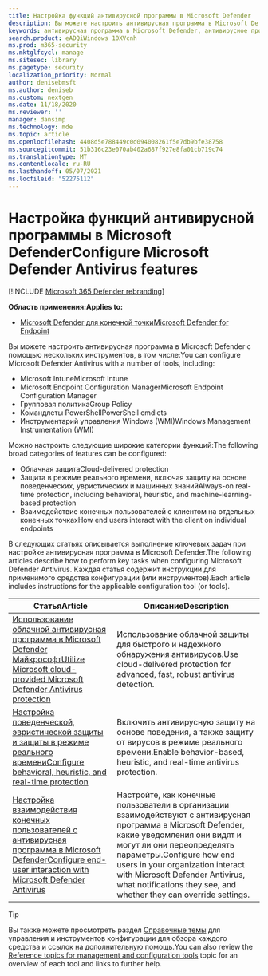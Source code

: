 ```yaml
---
title: Настройка функций антивирусной программы в Microsoft Defender
description: Вы можете настроить антивирусная программа в Microsoft Defender с помощью Intune, Microsoft Endpoint Configuration Manager, групповой политики и PowerShell.
keywords: антивирусная программа в Microsoft Defender, антивирусное программное обеспечение, безопасность, защитник, настройка, конфигурация, Config Manager, Microsoft Endpoint Configuration Manager, SCCM, Intune, MDM, управление мобильными устройствами, GP, групповой политики, PowerShell
search.product: eADQiWindows 10XVcnh
ms.prod: m365-security
ms.mktglfcycl: manage
ms.sitesec: library
ms.pagetype: security
localization_priority: Normal
author: denisebmsft
ms.author: deniseb
ms.custom: nextgen
ms.date: 11/18/2020
ms.reviewer: ''
manager: dansimp
ms.technology: mde
ms.topic: article
ms.openlocfilehash: 4408d5e788449c0d094008261f5e7db9bfe38758
ms.sourcegitcommit: 51b316c23e070ab402a687f927e8fa01cb719c74
ms.translationtype: MT
ms.contentlocale: ru-RU
ms.lasthandoff: 05/07/2021
ms.locfileid: "52275112"
---
```

# <a name="configure-microsoft-defender-antivirus-features"></a><span data-ttu-id="7e82f-104">Настройка функций антивирусной программы в Microsoft Defender</span><span class="sxs-lookup"><span data-stu-id="7e82f-104">Configure Microsoft Defender Antivirus features</span></span>

[!INCLUDE [Microsoft 365 Defender rebranding](../../includes/microsoft-defender.md)]


<span data-ttu-id="7e82f-105">**Область применения:**</span><span class="sxs-lookup"><span data-stu-id="7e82f-105">**Applies to:**</span></span>

- [<span data-ttu-id="7e82f-106">Microsoft Defender для конечной точки</span><span class="sxs-lookup"><span data-stu-id="7e82f-106">Microsoft Defender for Endpoint</span></span>](/microsoft-365/security/defender-endpoint/)

<span data-ttu-id="7e82f-107">Вы можете настроить антивирусная программа в Microsoft Defender с помощью нескольких инструментов, в том числе:</span><span class="sxs-lookup"><span data-stu-id="7e82f-107">You can configure Microsoft Defender Antivirus with a number of tools, including:</span></span>

- <span data-ttu-id="7e82f-108">Microsoft Intune</span><span class="sxs-lookup"><span data-stu-id="7e82f-108">Microsoft Intune</span></span>
- <span data-ttu-id="7e82f-109">Microsoft Endpoint Configuration Manager</span><span class="sxs-lookup"><span data-stu-id="7e82f-109">Microsoft Endpoint Configuration Manager</span></span>
- <span data-ttu-id="7e82f-110">Групповая политика</span><span class="sxs-lookup"><span data-stu-id="7e82f-110">Group Policy</span></span>
- <span data-ttu-id="7e82f-111">Командлеты PowerShell</span><span class="sxs-lookup"><span data-stu-id="7e82f-111">PowerShell cmdlets</span></span>
- <span data-ttu-id="7e82f-112">Инструментарий управления Windows (WMI)</span><span class="sxs-lookup"><span data-stu-id="7e82f-112">Windows Management Instrumentation (WMI)</span></span>

<span data-ttu-id="7e82f-113">Можно настроить следующие широкие категории функций:</span><span class="sxs-lookup"><span data-stu-id="7e82f-113">The following broad categories of features can be configured:</span></span>

- <span data-ttu-id="7e82f-114">Облачная защита</span><span class="sxs-lookup"><span data-stu-id="7e82f-114">Cloud-delivered protection</span></span>
- <span data-ttu-id="7e82f-115">Защита в режиме реального времени, включая защиту на основе поведенческих, увристических и машинных знаний</span><span class="sxs-lookup"><span data-stu-id="7e82f-115">Always-on real-time protection, including behavioral, heuristic, and machine-learning-based protection</span></span>
- <span data-ttu-id="7e82f-116">Взаимодействие конечных пользователей с клиентом на отдельных конечных точках</span><span class="sxs-lookup"><span data-stu-id="7e82f-116">How end users interact with the client on individual endpoints</span></span>

<span data-ttu-id="7e82f-117">В следующих статьях описывается выполнение ключевых задач при настройке антивирусная программа в Microsoft Defender.</span><span class="sxs-lookup"><span data-stu-id="7e82f-117">The following articles describe how to perform key tasks when configuring Microsoft Defender Antivirus.</span></span> <span data-ttu-id="7e82f-118">Каждая статья содержит инструкции для применимого средства конфигурации (или инструментов).</span><span class="sxs-lookup"><span data-stu-id="7e82f-118">Each article includes instructions for the applicable configuration tool (or tools).</span></span>

|<span data-ttu-id="7e82f-119">Статья</span><span class="sxs-lookup"><span data-stu-id="7e82f-119">Article</span></span>  |<span data-ttu-id="7e82f-120">Описание</span><span class="sxs-lookup"><span data-stu-id="7e82f-120">Description</span></span>  |
|---------|---------|
|[<span data-ttu-id="7e82f-121">Использование облачной антивирусная программа в Microsoft Defender Майкрософт</span><span class="sxs-lookup"><span data-stu-id="7e82f-121">Utilize Microsoft cloud-provided Microsoft Defender Antivirus protection</span></span>](cloud-protection-microsoft-defender-antivirus.md)     | <span data-ttu-id="7e82f-122">Использование облачной защиты для быстрого и надежного обнаружения антивирусов.</span><span class="sxs-lookup"><span data-stu-id="7e82f-122">Use cloud-delivered protection for advanced, fast, robust antivirus detection.</span></span>        |
|[<span data-ttu-id="7e82f-123">Настройка поведенческой, эвристической защиты и защиты в режиме реального времени</span><span class="sxs-lookup"><span data-stu-id="7e82f-123">Configure behavioral, heuristic, and real-time protection</span></span>](configure-protection-features-microsoft-defender-antivirus.md)     |<span data-ttu-id="7e82f-124">Включить антивирусную защиту на основе поведения, а также защиту от вирусов в режиме реального времени.</span><span class="sxs-lookup"><span data-stu-id="7e82f-124">Enable behavior-based, heuristic, and real-time antivirus protection.</span></span>         |
|[<span data-ttu-id="7e82f-125">Настройка взаимодействия конечных пользователей с антивирусная программа в Microsoft Defender</span><span class="sxs-lookup"><span data-stu-id="7e82f-125">Configure end-user interaction with Microsoft Defender Antivirus</span></span>](configure-end-user-interaction-microsoft-defender-antivirus.md) | <span data-ttu-id="7e82f-126">Настройте, как конечные пользователи в организации взаимодействуют с антивирусная программа в Microsoft Defender, какие уведомления они видят и могут ли они переопределять параметры.</span><span class="sxs-lookup"><span data-stu-id="7e82f-126">Configure how end users in your organization interact with Microsoft Defender Antivirus, what notifications they see, and whether they can override settings.</span></span> |

> [!TIP]
> <span data-ttu-id="7e82f-127">Вы также можете просмотреть раздел [Справочные темы](configuration-management-reference-microsoft-defender-antivirus.md) для управления и инструментов конфигурации для обзора каждого средства и ссылок на дополнительную помощь.</span><span class="sxs-lookup"><span data-stu-id="7e82f-127">You can also review the [Reference topics for management and configuration tools](configuration-management-reference-microsoft-defender-antivirus.md) topic for an overview of each tool and links to further help.</span></span>